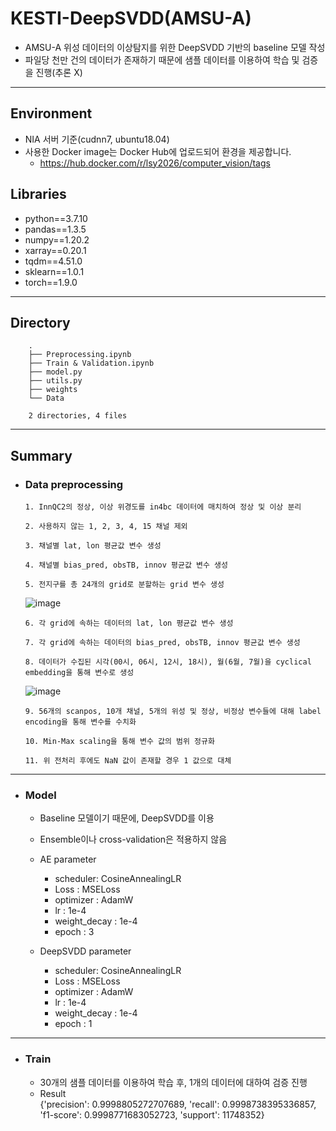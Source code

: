 # KESTI-DeepSVDD(AMSU-A)

+ AMSU-A 위성 데이터의 이상탐지를 위한 DeepSVDD 기반의 baseline 모델 작성
+ 파일당 천만 건의 데이터가 존재하기 때문에 샘플 데이터를 이용하여 학습 및 검증을 진행(추론 X)

---- 

## Environment 
+ NIA 서버 기준(cudnn7, ubuntu18.04)
+ 사용한 Docker image는 Docker Hub에 업로드되어 환경을 제공합니다.
  + https://hub.docker.com/r/lsy2026/computer_vision/tags
  
## Libraries
  + python==3.7.10
  + pandas==1.3.5
  + numpy==1.20.2
  + xarray==0.20.1
  + tqdm==4.51.0
  + sklearn==1.0.1
  + torch==1.9.0
  
----

## Directory
        .
        ├── Preprocessing.ipynb
        ├── Train & Validation.ipynb
        ├── model.py
        ├── utils.py
        ├── weights
        └── Data

        2 directories, 4 files
----

## Summary
+ ### Data preprocessing

      1. InnQC2의 정상, 이상 위경도를 in4bc 데이터에 매치하여 정상 및 이상 분리
      
      2. 사용하지 않는 1, 2, 3, 4, 15 채널 제외
      
      3. 채널별 lat, lon 평균값 변수 생성
      
      4. 채널별 bias_pred, obsTB, innov 평균값 변수 생성
      
      5. 전지구를 총 24개의 grid로 분할하는 grid 변수 생성

    ![image](https://user-images.githubusercontent.com/30611947/191458165-63fd7194-5b71-4333-96f7-f1ddca693722.png)

      6. 각 grid에 속하는 데이터의 lat, lon 평균값 변수 생성
      
      7. 각 grid에 속하는 데이터의 bias_pred, obsTB, innov 평균값 변수 생성
      
      8. 데이터가 수집된 시각(00시, 06시, 12시, 18시), 월(6월, 7월)을 cyclical embedding을 통해 변수로 생성

    ![image](https://user-images.githubusercontent.com/30611947/187855556-a5fb2d77-cb60-48cf-8b06-e198ca141365.png)

      9. 56개의 scanpos, 10개 채널, 5개의 위성 및 정상, 비정상 변수들에 대해 label encoding을 통해 변수를 수치화
      
      10. Min-Max scaling을 통해 변수 값의 범위 정규화
      
      11. 위 전처리 후에도 NaN 값이 존재할 경우 1 값으로 대체
      
----

+ ### Model    
    + Baseline 모델이기 때문에, DeepSVDD를 이용
    + Ensemble이나 cross-validation은 적용하지 않음
    
    + AE parameter
        + scheduler: CosineAnnealingLR
        + Loss : MSELoss   
        + optimizer : AdamW 
        + lr : 1e-4
        + weight_decay : 1e-4     
        + epoch : 3
        
    + DeepSVDD parameter
        + scheduler: CosineAnnealingLR
        + Loss : MSELoss   
        + optimizer : AdamW 
        + lr : 1e-4
        + weight_decay : 1e-4    
        + epoch : 1
----

+ ### Train  
 
    + 30개의 샘플 데이터를 이용하여 학습 후, 1개의 데이터에 대하여 검증 진행
    + Result  
      {'precision': 0.9998805272707689,
       'recall': 0.9998738395336857,
       'f1-score': 0.9998771683052723,
       'support': 11748352}

     


